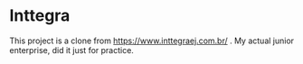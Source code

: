 # Inttegra

This project is a clone from https://www.inttegraej.com.br/ . My actual junior enterprise, did it just for practice.
